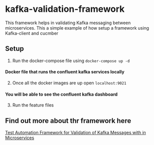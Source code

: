 # kafka-validation-framework

This framework helps in validating Kafka messaging between microservices. This a simple example of how setup a framework using Kafka-client and cucmber

## Setup
1. Run the docker-compose file using  `docker-compose up -d`
#### Docker file that runs the confluent kafka services locally

2. Once all the docker images are up open `localhost:9021`
#### You will be able to see the confluent kafka dashboard

3. Run the feature files

## Find out more about thr framework here
[Test Automation Framework for Validation of Kafka Messages with in Microservices](https://medium.com/@sap7deb/test-automation-framework-for-validation-of-kafka-messages-with-in-microservices-794506d47e18)

